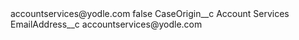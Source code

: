 <?xml version="1.0" encoding="UTF-8"?>
<CustomMetadata xmlns="http://soap.sforce.com/2006/04/metadata" xmlns:xsi="http://www.w3.org/2001/XMLSchema-instance" xmlns:xsd="http://www.w3.org/2001/XMLSchema">
    <label>accountservices@yodle.com</label>
    <protected>false</protected>
    <values>
        <field>CaseOrigin__c</field>
        <value xsi:type="xsd:string">Account Services</value>
    </values>
    <values>
        <field>EmailAddress__c</field>
        <value xsi:type="xsd:string">accountservices@yodle.com</value>
    </values>
</CustomMetadata>
